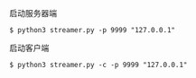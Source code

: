 启动服务器端
```
$ python3 streamer.py -p 9999 "127.0.0.1"
```

启动客户端
```
$ python3 streamer.py -c -p 9999 "127.0.0.1"
```
